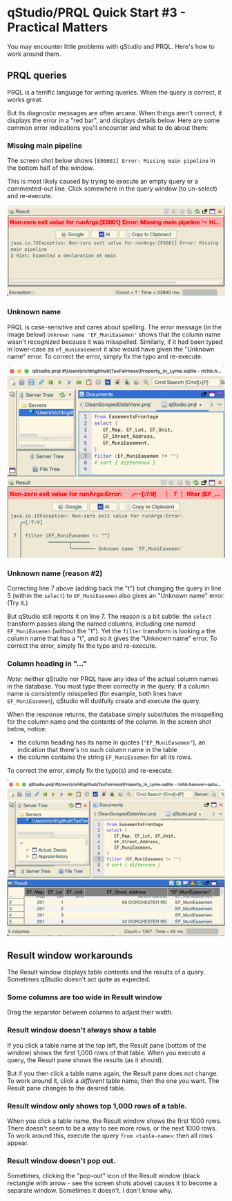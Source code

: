 # qStudio/PRQL Quick Start #3 - Practical Matters

You may encounter little problems with qStudio and PRQL.
Here's how to work around them.

## PRQL queries

PRQL is a terrific language for writing queries.
When the query is correct, it works great.

But its diagnostic messages are often arcane.
When things aren't correct, it displays the error
in a "red bar", and displays details below.
Here are some common error indications you'll encounter
and what to do about them:

### Missing main pipeline

The screen shot below shows `[E00001] Error: Missing main pipeline`
in the bottom half of the window.

This is most likely caused by trying to execute
an empty query or a commented-out line.
Click somewhere in the query window (to un-select) and re-execute. 

![red-bar error](./media/red-bar-error.png)

### Unknown name

PRQL is case-sensitive and cares about spelling.
The error message (in the image below)
`Unknown name 'EF_MuniEasemen'` shows that the
column name wasn't recognized because it was misspelled.
Similarly, if it had been typed in lower-case as `ef_munieasement`
it also would have given the "Unknown name" error.
To correct the error, simply fix the typo and re-execute.

![non-zero exit](./media/non-zero-exit.png)

### Unknown name (reason #2)

Correcting line 7 above (adding back the "t") but 
changing the query in line 5 (within the `select`)
to `EF_MuniEasemen` also gives an "Unknown name" error.
(Try it.) 

But qStudio still reports it on line 7.
The reason is a bit subtle:
the `select` transform passes along the named columns,
including one named `EF_MuniEasemen` (without the "t"). 
Yet the `filter` transform is looking a the column name
that has a "t", and so it gives the "Unknown name" error.
To correct the error, simply fix the typo and re-execute.

### Column heading in "..."

_Note:_ neither qStudio nor PRQL have any idea of the actual
column names in the database.
You must type them correctly in the query.
If a column name is consistently misspelled
(for example, both lines have `EF_MuniEasemen`),
qStudio will dutifully create and execute the query.

When the response returns, the database simply substitutes
the misspelling for the column name and the contents of the column.
In the screen shot below, notice:

* the column heading has its name in quotes (`"EF_MuniEasemen"`),
  an indication that there's no such column name in the table
* the column contains the string `EF_MuniEasemen` for all its rows.

To correct the error, simply fix the typo(s) and re-execute.

![column holds results](./media/column-holds-name.png)

## Result window workarounds

The Result window displays table contents
and the results of a query.
Sometimes qStudio doesn't act quite as expected.

### Some columns are too wide in Result window

Drag the separator between columns to adjust their width.

### Result window doesn't always show a table

If you click a table name at the top left, the Result pane
(bottom of the window) shows the first 1,000 rows of that table.
When you execute a query, the Result pane shows the results
(as it should).

But if you then click a table name again,
the Result pane does not change.
To work around it, click a _different_ table name,
then the one you want.
The Result pane changes to the desired table.

### Result window only shows top 1,000 rows of a table.

When you click a table name,
the Result window shows the first 1000 rows.
There doesn't seem to be a way to see more rows,
or the next 1000 rows.
To work around this, execute the query `from <table-name>`:
then all rows appear.

### Result window doesn't pop out.

Sometimes, clicking the "pop-out" icon of the Result window
(black rectangle with arrow - see the screen shots above)
causes it to become a separate window.
Sometimes it doesn't. I don't know why.


